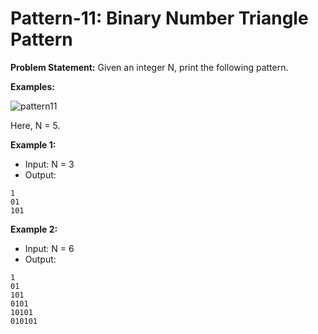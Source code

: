 # Pattern-11: Binary Number Triangle Pattern

**Problem Statement:** Given an integer N, print the following pattern.

**Examples:**

![pattern11](https://github.com/user-attachments/assets/b248ea8b-6412-4480-a7e5-20f1e1f3beeb)

Here, N = 5.

**Example 1:**
- Input: N = 3
- Output:
```
1
01
101 
```

**Example 2:**
- Input: N = 6
- Output:
```
1
01
101
0101
10101
010101
```








